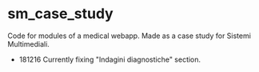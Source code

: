 # sm_case_study
Code for modules of a medical webapp. Made as a case study for Sistemi Multimediali.

- 181216 Currently fixing "Indagini diagnostiche" section.
